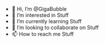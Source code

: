 - 👋 Hi, I’m @GigaBubble
- 👀 I’m interested in Stuff
- 🌱 I’m currently learning Stuff
- 💞️ I’m looking to collaborate on Stuff
- 📫 How to reach me Stuff

<!---
GigaBubble/GigaBubble is a ✨ special ✨ repository because its `README.md` (this file) appears on your GitHub profile.
You can click the Preview link to take a look at your changes.
--->
